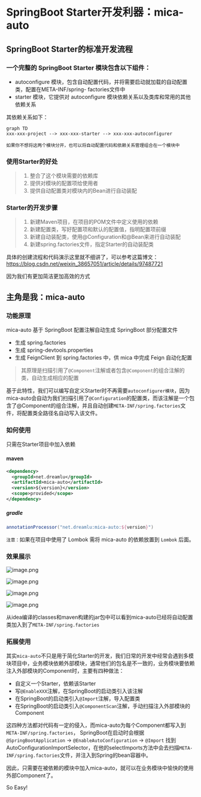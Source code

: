 # SpringBoot Starter开发利器：mica-auto

## SpringBoot Starter的标准开发流程

### 一个完整的 SpringBoot Starter 模块包含以下组件：
- autoconfigure 模块，包含自动配置代码，并将需要启动就加载的自动配置类，配置在META-INF/spring- factories文件中
- starter 模块，它提供对 autoconfigure 模块依赖关系以及类库和常用的其他依赖关系

其依赖关系如下：
```mermaid
graph TD
xxx-xxx-project --> xxx-xxx-starter --> xxx-xxx-autoconfigurer
```
`如果你不想将这两个模块分开，也可以将自动配置代码和依赖关系管理组合在一个模块中`

### 使用Starter的好处
> 1. 整合了这个模块需要的依赖库
> 2. 提供对模块的配置项给使用者
> 3. 提供自动配置类对模块内的Bean进行自动装配

### Starter的开发步骤
> 1. 新建Maven项目，在项目的POM文件中定义使用的依赖
> 2. 新建配置类，写好配置项和默认的配置值，指明配置项前缀
> 3. 新建自动装配类，使用@Configuration和@Bean来进行自动装配
> 4. 新建spring.factories文件，指定Starter的自动装配类

具体的创建流程和代码演示这里就不细讲了，可以参考这篇博文：https://blog.csdn.net/weixin_38657051/article/details/97487721

因为我们有更加简洁更加高效的方式

## 主角是我：mica-auto
### 功能原理
mica-auto 基于 SpringBoot 配置注解自动生成 SpringBoot 部分配置文件
- 生成 spring.factories
- 生成 spring-devtools.properties
- 生成 FeignClient 到 spring.factories 中，供 mica 中完成 Feign 自动化配置

> 其原理是扫描引用了`@Component`注解或者包含`@Component`的组合注解的类，自动生成相应的配置

基于此特性，我们可以编写自定义Starter时不再需要`autoconfigurer模块`，因为mica-auto会自动为我们扫描引用了`@Configuration`的配置类，而该注解是一个包含了@Component的组合注解，并且自动创建`META-INF/spring.factories`文件，将配置类全路径名自动写入该文件。

### 如何使用
只需在Starter项目中加入依赖
#### maven
```xml
<dependency>
  <groupId>net.dreamlu</groupId>
  <artifactId>mica-auto</artifactId>
  <version>${version}</version>
  <scope>provided</scope>
</dependency>
```
##### gradle
```gradle
annotationProcessor("net.dreamlu:mica-auto:${version}")
```
`注意：`如果在项目中使用了 Lombok 需将 mica-auto 的依赖放置到 `Lombok` 后面。

### 效果展示

![image.png](https://p3-juejin.byteimg.com/tos-cn-i-k3u1fbpfcp/c51c75568d734b6da795219a23e8a5ff~tplv-k3u1fbpfcp-watermark.image)

![image.png](https://p1-juejin.byteimg.com/tos-cn-i-k3u1fbpfcp/247612956f374050a45d58f91ffba299~tplv-k3u1fbpfcp-watermark.image)

![image.png](https://p1-juejin.byteimg.com/tos-cn-i-k3u1fbpfcp/890964706eb44a8abe29ef27024e7fee~tplv-k3u1fbpfcp-watermark.image)

![image.png](https://p3-juejin.byteimg.com/tos-cn-i-k3u1fbpfcp/8c25142854954ad996a959f6c3f290c3~tplv-k3u1fbpfcp-watermark.image)

从idea编译的classes和maven构建的jar包中可以看到mica-auto已经将自动配置类加入到了`META-INF/spring.factories`

### 拓展使用
其实`mica-auto`不只是用于简化Starter的开发，我们日常的开发中经常会遇到多模块项目中，业务模块依赖外部模块，通常他们的包名是不一致的，业务模块要依赖注入外部模块的Component时，主要有四种做法：

- 自定义一个Starter，依赖该Starter
- 写`@EnableXXX`注解，在SpringBoot的启动类引入该注解
- 在SpringBoot的启动类引入`@Import`注解，导入配置类
- 在SpringBoot的启动类引入`@ComponentScan`注解，手动扫描注入外部模块的Component

这四种方法都对代码有一定的侵入，而mica-auto为每个Component都写入到`META-INF/spring.factories`，
SpringBoot在启动时会根据`@SpringBootApplication` -> `@EnableAutoConfiguration` -> `@Import` 
找到AutoConfigurationImportSelector，在他的selectImports方法中会去扫描`META-INF/spring.factories`文件，并注入到Spring的bean容器中。

因此，只需要在被依赖的模块中加入mica-auto，就可以在业务模块中愉快的使用外部Component了。

So Easy!

